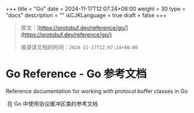 +++
title = "Go"
date = 2024-11-17T12:07:24+08:00
weight = 30
type = "docs"
description = ""
isCJKLanguage = true
draft = false
+++

> 原文：[https://protobuf.dev/reference/go/](https://protobuf.dev/reference/go/)
>
> 收录该文档的时间：`2024-11-17T12:07:24+08:00`

# Go Reference - Go 参考文档

Reference documentation for working with protocol buffer classes in Go

​	在 Go 中使用协议缓冲区类的参考文档
